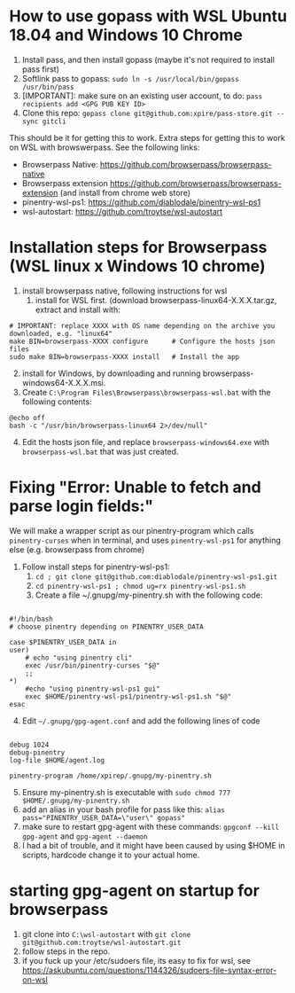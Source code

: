 # How to use gopass with WSL Ubuntu 18.04 and Windows 10 Chrome

1. Install pass, and then install gopass (maybe it's not required to install pass first)
2. Softlink pass to gopass: `sudo ln -s /usr/local/bin/gopass /usr/bin/pass`
3. \[IMPORTANT\]: make sure on an existing user account, to do: `pass recipients add <GPG PUB KEY ID>`
4. Clone this repo: `gopass clone git@github.com:xpire/pass-store.git --sync gitcli`

This should be it for getting this to work. Extra steps for getting this to work on WSL with browswerpass. See the following links:
- Browserpass Native: https://github.com/browserpass/browserpass-native
- Browserpass extension https://github.com/browserpass/browserpass-extension (and install from chrome web store)
- pinentry-wsl-ps1: https://github.com/diablodale/pinentry-wsl-ps1
- wsl-autostart: https://github.com/troytse/wsl-autostart

# Installation steps for Browserpass (WSL linux x Windows 10 chrome)
1. install browserpass native, following instructions for wsl
    1. install for WSL first. (download browserpass-linux64-X.X.X.tar.gz, extract and install with:
<pre><code># IMPORTANT: replace XXXX with OS name depending on the archive you downloaded, e.g. "linux64"
make BIN=browserpass-XXXX configure      # Configure the hosts json files
sudo make BIN=browserpass-XXXX install   # Install the app</code></pre>
2. install for Windows, by downloading and running browserpass-windows64-X.X.X.msi.
3. Create `C:\Program Files\Browserpass\browserpass-wsl.bat` with the following contents:
<pre><code>@echo off
bash -c "/usr/bin/browserpass-linux64 2>/dev/null"</code></pre>
4. Edit the hosts json file, and replace `browserpass-windows64.exe` with `browserpass-wsl.bat` that was just created.

# Fixing "Error: Unable to fetch and parse login fields:"
We will make a wrapper script as our pinentry-program which calls `pinentry-curses` when in terminal, and uses `pinentry-wsl-ps1` for anything else (e.g. browserpass from chrome)
1. Follow install steps for pinentry-wsl-ps1:
    1. `cd ; git clone git@github.com:diablodale/pinentry-wsl-ps1.git`
    2. `cd pinentry-wsl-ps1 ; chmod ug=rx pinentry-wsl-ps1.sh`
    3. Create a file ~/.gnupg/my-pinentry.sh with the following code:
<pre><code>
#!/bin/bash
# choose pinentry depending on PINENTRY_USER_DATA

case $PINENTRY_USER_DATA in 
user)
    # echo "using pinentry cli"
    exec /usr/bin/pinentry-curses "$@"
    ;;
*)
    #echo "using pinentry-wsl-ps1 gui"
    exec $HOME/pinentry-wsl-ps1/pinentry-wsl-ps1.sh "$@"
esac
</code></pre> 

4. Edit `~/.gnupg/gpg-agent.conf` and add the following lines of code
<pre><code>
debug 1024
debug-pinentry
log-file $HOME/agent.log

pinentry-program /home/xpirep/.gnupg/my-pinentry.sh
</code></pre>

5. Ensure my-pinentry.sh is executable with `sudo chmod 777 $HOME/.gnupg/my-pinentry.sh`
6. add an alias in your bash profile for pass like this: `alias pass="PINENTRY_USER_DATA=\"user\" gopass"`
7. make sure to restart gpg-agent with these commands: `gpgconf --kill gpg-agent` and `gpg-agent --daemon`
8. I had a bit of trouble, and it might have been caused by using $HOME in scripts, hardcode change it to your actual home.

# starting gpg-agent on startup for browserpass
1. git clone into `C:\wsl-autostart` with `git clone git@github.com:troytse/wsl-autostart.git`
2. follow steps in the repo.
3. if you fuck up your /etc/sudoers file, its easy to fix for wsl, see https://askubuntu.com/questions/1144326/sudoers-file-syntax-error-on-wsl
